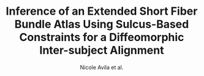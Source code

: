 ---
cat: gaia
subcat: architecture
bestof: false
author: Nicole Avila et al.
title: Inference of an Extended Short Fiber Bundle Atlas Using Sulcus-Based Constraints for a Diffeomorphic Inter-subject Alignment
year: 2019
type: inproceedings
doi: 10.1007/978-3-030-05831-9_25
booktitle: Computational Diffusion MRI
---